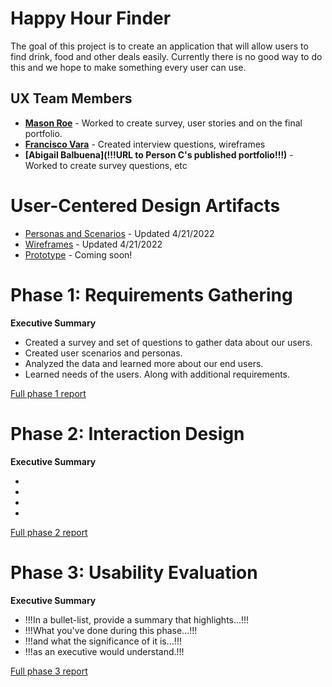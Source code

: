 # Happy Hour Finder

The goal of this project is to create an application that will allow users to find drink, food and other deals easily. Currently there is no good way to do this and we hope to make something every user can use.

## UX Team Members

* **[Mason Roe](https://mrroe08.github.io/UI-UX/)** - Worked to create survey, user stories and on the final portfolio.
* **[Francisco Vara](https://usabilityengineering.github.io/ux-portfolio-fvaraenzo/)** - Created interview questions, wireframes
* **[Abigail Balbuena](!!!URL to Person C's published portfolio!!!)** - Worked to create survey questions, etc

# User-Centered Design Artifacts
 
* [Personas and Scenarios](requirements/personas.pdf) - Updated 4/21/2022
* [Wireframes](https://xd.adobe.com/view/e85dab4b-1196-47e5-98c8-8be5b6fc4946-bd0e/) - Updated 4/21/2022
* [Prototype](#) - Coming soon!

# Phase 1: Requirements Gathering

**Executive Summary**

* Created a survey and set of questions to gather data about our users.
* Created user scenarios and personas. 
* Analyzed the data and learned more about our end users.
* Learned needs of the users. Along with additional requirements.



[Full phase 1 report](requirements/)

# Phase 2: Interaction Design

**Executive Summary**

* 
* 
* 
* 

[Full phase 2 report](design/)

# Phase 3: Usability Evaluation

**Executive Summary**

* !!!In a bullet-list, provide a summary that highlights...!!!
* !!!What you've done during this phase...!!!
* !!!and what the significance of it is...!!!
* !!!as an executive would understand.!!!

[Full phase 3 report](evaluation/)
